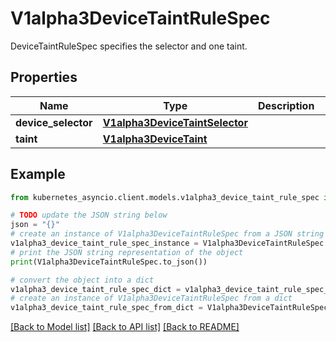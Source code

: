 # V1alpha3DeviceTaintRuleSpec

DeviceTaintRuleSpec specifies the selector and one taint.

## Properties

Name | Type | Description | Notes
------------ | ------------- | ------------- | -------------
**device_selector** | [**V1alpha3DeviceTaintSelector**](V1alpha3DeviceTaintSelector.md) |  | [optional] 
**taint** | [**V1alpha3DeviceTaint**](V1alpha3DeviceTaint.md) |  | 

## Example

```python
from kubernetes_asyncio.client.models.v1alpha3_device_taint_rule_spec import V1alpha3DeviceTaintRuleSpec

# TODO update the JSON string below
json = "{}"
# create an instance of V1alpha3DeviceTaintRuleSpec from a JSON string
v1alpha3_device_taint_rule_spec_instance = V1alpha3DeviceTaintRuleSpec.from_json(json)
# print the JSON string representation of the object
print(V1alpha3DeviceTaintRuleSpec.to_json())

# convert the object into a dict
v1alpha3_device_taint_rule_spec_dict = v1alpha3_device_taint_rule_spec_instance.to_dict()
# create an instance of V1alpha3DeviceTaintRuleSpec from a dict
v1alpha3_device_taint_rule_spec_from_dict = V1alpha3DeviceTaintRuleSpec.from_dict(v1alpha3_device_taint_rule_spec_dict)
```
[[Back to Model list]](../README.md#documentation-for-models) [[Back to API list]](../README.md#documentation-for-api-endpoints) [[Back to README]](../README.md)


